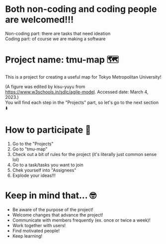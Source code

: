 # Both non-coding and coding people are welcomed!!!
Non-coding part: there are tasks that need ideation<br>
Coding part: of course we are making a software
# Project name: tmu-map :world_map:
This is a project for creating a useful map for Tokyo Metropolitan University!

(A figure was edited by kisu-yuyu from <https://www.w3schools.in/sdlc/agile-model>. Accessed date: March 4, 2023.)<br>
You will find each step in the "Projects" part, so let's go to the next section :arrow_down:

# How to participate :raised_hands:
1. Go to the "Projects"
2. Go to "tmu-map"
3. Check out a bit of rules for the project (it's literally just common sense lol)
4. Go to a task/tasks you want to join
5. Chek yourself into "Assignees"
6. Explode your ideas!!!

# Keep in mind that... :nerd_face:
- Be aware of the purpose of the project!
- Welcome changes that advance the project!
- Communicate with members frequently (ex. once or twice a week)!
- Work together with users!
- Find motivated people!
- Keep learning!

